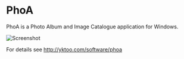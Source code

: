 PhoA
====

PhoA is a Photo Album and Image Catalogue application for Windows.

![Screenshot](http://yktoo.com/images/phoa/browse-mode.png)

For details see http://yktoo.com/software/phoa

